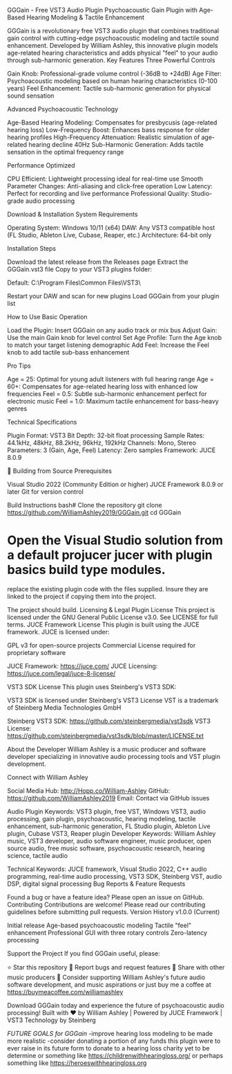 GGGain - Free VST3 Audio Plugin
Psychoacoustic Gain Plugin with Age-Based Hearing Modeling & Tactile Enhancement
 
GGGain is a revolutionary free VST3 audio plugin that combines traditional gain control with cutting-edge psychoacoustic modeling and tactile sound enhancement. Developed by William Ashley, this innovative plugin models age-related hearing characteristics and adds physical "feel" to your audio through sub-harmonic generation.
 Key Features
Three Powerful Controls

Gain Knob: Professional-grade volume control (-36dB to +24dB)
Age Filter: Psychoacoustic modeling based on human hearing characteristics (0-100 years)
Feel Enhancement: Tactile sub-harmonic generation for physical sound sensation

Advanced Psychoacoustic Technology

Age-Based Hearing Modeling: Compensates for presbycusis (age-related hearing loss)
Low-Frequency Boost: Enhances bass response for older hearing profiles
High-Frequency Attenuation: Realistic simulation of age-related hearing decline
40Hz Sub-Harmonic Generation: Adds tactile sensation in the optimal frequency range

 Performance Optimized

CPU Efficient: Lightweight processing ideal for real-time use
Smooth Parameter Changes: Anti-aliasing and click-free operation
Low Latency: Perfect for recording and live performance
Professional Quality: Studio-grade audio processing

 Download & Installation
System Requirements

Operating System: Windows 10/11 (x64)
DAW: Any VST3 compatible host (FL Studio, Ableton Live, Cubase, Reaper, etc.)
Architecture: 64-bit only

Installation Steps

Download the latest release from the Releases page
Extract the GGGain.vst3 file
Copy to your VST3 plugins folder:

Default: C:\Program Files\Common Files\VST3\


Restart your DAW and scan for new plugins
Load GGGain from your plugin list

How to Use
Basic Operation

Load the Plugin: Insert GGGain on any audio track or mix bus
Adjust Gain: Use the main Gain knob for level control
Set Age Profile: Turn the Age knob to match your target listening demographic
Add Feel: Increase the Feel knob to add tactile sub-bass enhancement

Pro Tips

Age = 25: Optimal for young adult listeners with full hearing range
Age = 60+: Compensates for age-related hearing loss with enhanced low frequencies
Feel = 0.5: Subtle sub-harmonic enhancement perfect for electronic music
Feel = 1.0: Maximum tactile enhancement for bass-heavy genres

Technical Specifications

Plugin Format: VST3
Bit Depth: 32-bit float processing
Sample Rates: 44.1kHz, 48kHz, 88.2kHz, 96kHz, 192kHz
Channels: Mono, Stereo
Parameters: 3 (Gain, Age, Feel)
Latency: Zero samples
Framework: JUCE 8.0.9

🔧 Building from Source
Prerequisites

Visual Studio 2022 (Community Edition or higher)
JUCE Framework 8.0.9 or later
Git for version control

Build Instructions
bash# Clone the repository
git clone https://github.com/WilliamAshley2019/GGGain.git
cd GGGain

# Open the Visual Studio solution from a default projucer jucer with plugin basics build type modules. 
replace the existing plugin code with the files supplied. Insure they are linked to the project if copying them
into the project.

The project should build.
 Licensing & Legal
Plugin License
This project is licensed under the GNU General Public License v3.0. See LICENSE for full terms.
JUCE Framework License
This plugin is built using the JUCE framework. JUCE is licensed under:

GPL v3 for open-source projects
Commercial License required for proprietary software

JUCE Framework: https://juce.com/
JUCE Licensing: https://juce.com/legal/juce-8-license/

VST3 SDK License
This plugin uses Steinberg's VST3 SDK:

VST3 SDK is licensed under Steinberg's VST3 License
VST is a trademark of Steinberg Media Technologies GmbH

Steinberg VST3 SDK: https://github.com/steinbergmedia/vst3sdk
VST3 License: https://github.com/steinbergmedia/vst3sdk/blob/master/LICENSE.txt

About the Developer
William Ashley is a music producer and software developer specializing in innovative audio processing tools and VST plugin development.

Connect with William Ashley

Social Media Hub: http://Hopp.co/William-Ashley
GitHub: https://github.com/WilliamAshley2019
Email: Contact via GitHub issues

 
Audio Plugin Keywords: VST3 plugin, free VST, Windows VST3, audio processing, gain plugin, psychoacoustic, hearing modeling, tactile enhancement, sub-harmonic generation, FL Studio plugin, Ableton Live plugin, Cubase VST3, Reaper plugin
Developer Keywords: William Ashley music, VST3 developer, audio software engineer, music producer, open source audio, free music software, psychoacoustic research, hearing science, tactile audio

Technical Keywords: JUCE framework, Visual Studio 2022, C++ audio programming, real-time audio processing, VST3 SDK, Steinberg VST, audio DSP, digital signal processing
 Bug Reports & Feature Requests

Found a bug or have a feature idea? Please open an issue on GitHub.
Contributing
Contributions are welcome! Please read our contributing guidelines before submitting pull requests.
 Version History
v1.0.0 (Current)

Initial release
Age-based psychoacoustic modeling
Tactile "feel" enhancement
Professional GUI with three rotary controls
Zero-latency processing

 
 Support the Project
If you find GGGain useful, please:

⭐ Star this repository
🐛 Report bugs and request features
📢 Share with other music producers
💝 Consider supporting William Ashley's future audio software development, and music aspirations or just buy me a coffee at
https://buymeacoffee.com/williamashley


Download GGGain today and experience the future of psychoacoustic audio processing!
Built with ❤️ by William Ashley | Powered by JUCE Framework | VST3 Technology by Steinberg

*FUTURE GOALS for GGGain* 
-improve hearing loss modeling to be made more realistic
-consider donating a portion of any funds this plugin were to ever raise in its future form to donate to a hearing loss charity yet 
to be determine or something like https://childrenwithhearingloss.org/ or perhaps something like https://heroeswithhearingloss.org
